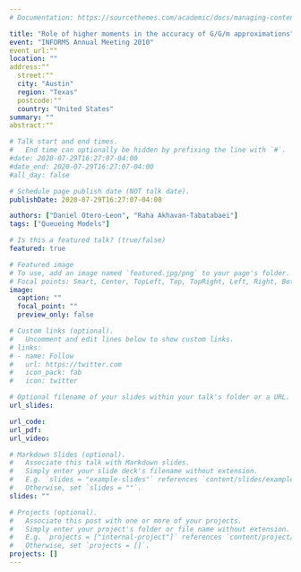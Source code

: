 ```yaml
---
# Documentation: https://sourcethemes.com/academic/docs/managing-content/

title: "Role of higher moments in the accuracy of G/G/m approximations"
event: "INFORMS Annual Meeting 2010"
event_url:""
location: ""
address:""
  street:""
  city: "Austin"
  region: "Texas"
  postcode:"" 
  country: "United States"
summary: ""
abstract:""

# Talk start and end times.
#   End time can optionally be hidden by prefixing the line with `#`.
#date: 2020-07-29T16:27:07-04:00
#date_end: 2020-07-29T16:27:07-04:00
#all_day: false

# Schedule page publish date (NOT talk date).
publishDate: 2020-07-29T16:27:07-04:00

authors: ["Daniel Otero-Leon", "Raha Akhavan-Tabatabaei"]
tags: ["Queueing Models"]

# Is this a featured talk? (true/false)
featured: true

# Featured image
# To use, add an image named `featured.jpg/png` to your page's folder. 
# Focal points: Smart, Center, TopLeft, Top, TopRight, Left, Right, BottomLeft, Bottom, BottomRight.
image:
  caption: ""
  focal_point: ""
  preview_only: false

# Custom links (optional).
#   Uncomment and edit lines below to show custom links.
# links:
# - name: Follow
#   url: https://twitter.com
#   icon_pack: fab
#   icon: twitter

# Optional filename of your slides within your talk's folder or a URL.
url_slides:

url_code:
url_pdf:
url_video:

# Markdown Slides (optional).
#   Associate this talk with Markdown slides.
#   Simply enter your slide deck's filename without extension.
#   E.g. `slides = "example-slides"` references `content/slides/example-slides.md`.
#   Otherwise, set `slides = ""`.
slides: ""

# Projects (optional).
#   Associate this post with one or more of your projects.
#   Simply enter your project's folder or file name without extension.
#   E.g. `projects = ["internal-project"]` references `content/project/deep-learning/index.md`.
#   Otherwise, set `projects = []`.
projects: []
---
```

